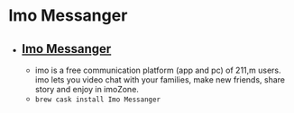 # Imo Messanger
- [Imo Messanger](https://imo.im/)
  - 
  - imo is a free communication platform (app and pc) of 211,m users. imo lets you video chat with your families, make new friends, share story and enjoy in imoZone.
  - `brew cask install Imo Messanger`
